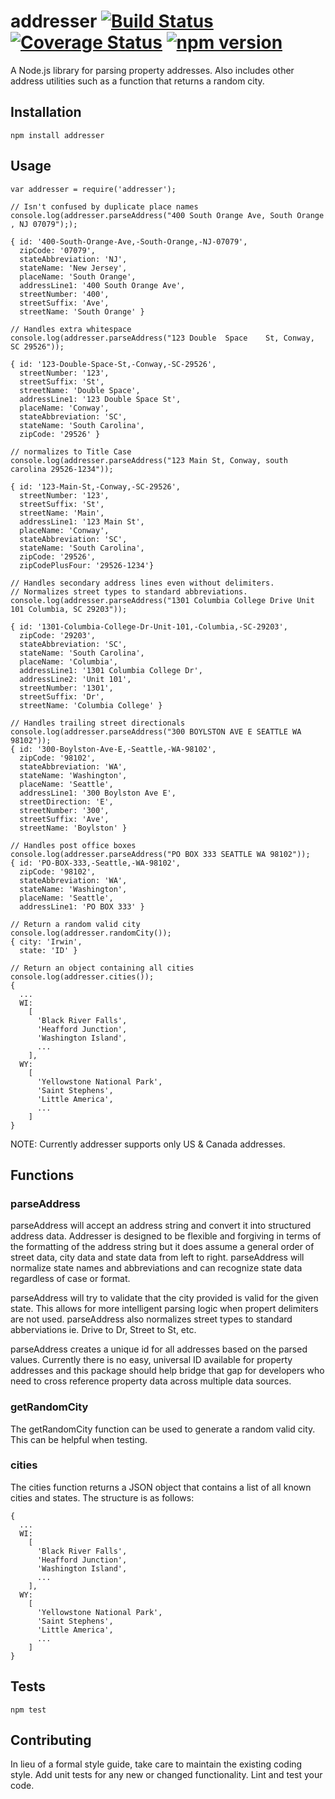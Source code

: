 addresser [![Build Status](https://travis-ci.org/moneals/addresser.svg?branch=master)](https://travis-ci.org/moneals/addresser) [![Coverage Status](https://coveralls.io/repos/github/moneals/addresser/badge.svg?branch=master)](https://coveralls.io/github/moneals/addresser?branch=master) [![npm version](https://badge.fury.io/js/addresser.svg)](https://badge.fury.io/js/addresser)
=========

A Node.js library for parsing property addresses. Also includes other address utilities such as a function that returns a random city.

## Installation

    npm install addresser

## Usage

    var addresser = require('addresser');
    
    // Isn't confused by duplicate place names
    console.log(addresser.parseAddress("400 South Orange Ave, South Orange , NJ 07079"););
    
    { id: '400-South-Orange-Ave,-South-Orange,-NJ-07079',
      zipCode: '07079',
      stateAbbreviation: 'NJ',
      stateName: 'New Jersey',
      placeName: 'South Orange',
      addressLine1: '400 South Orange Ave',
      streetNumber: '400',
      streetSuffix: 'Ave',
      streetName: 'South Orange' }
    
    // Handles extra whitespace
    console.log(addresser.parseAddress("123 Double  Space    St, Conway, SC 29526"));
    
    { id: '123-Double-Space-St,-Conway,-SC-29526',
      streetNumber: '123',
      streetSuffix: 'St',
      streetName: 'Double Space',
      addressLine1: '123 Double Space St',
      placeName: 'Conway',
      stateAbbreviation: 'SC',
      stateName: 'South Carolina',
      zipCode: '29526' }
    
    // normalizes to Title Case  
    console.log(addresser.parseAddress("123 Main St, Conway, south carolina 29526-1234"));
    
    { id: '123-Main-St,-Conway,-SC-29526',
      streetNumber: '123',
      streetSuffix: 'St',
      streetName: 'Main',
      addressLine1: '123 Main St',
      placeName: 'Conway',
      stateAbbreviation: 'SC',
      stateName: 'South Carolina',
      zipCode: '29526',
      zipCodePlusFour: '29526-1234'}
 
    // Handles secondary address lines even without delimiters.
    // Normalizes street types to standard abbreviations.
    console.log(addresser.parseAddress("1301 Columbia College Drive Unit 101 Columbia, SC 29203"));

    { id: '1301-Columbia-College-Dr-Unit-101,-Columbia,-SC-29203',
      zipCode: '29203',
      stateAbbreviation: 'SC',
      stateName: 'South Carolina',
      placeName: 'Columbia',
      addressLine1: '1301 Columbia College Dr',
      addressLine2: 'Unit 101',
      streetNumber: '1301',
      streetSuffix: 'Dr',
      streetName: 'Columbia College' }       
    
    // Handles trailing street directionals  
    console.log(addresser.parseAddress("300 BOYLSTON AVE E SEATTLE WA 98102"));
    { id: '300-Boylston-Ave-E,-Seattle,-WA-98102',
      zipCode: '98102',
      stateAbbreviation: 'WA',
      stateName: 'Washington',
      placeName: 'Seattle',
      addressLine1: '300 Boylston Ave E',
      streetDirection: 'E',
      streetNumber: '300',
      streetSuffix: 'Ave',
      streetName: 'Boylston' }

    // Handles post office boxes 
    console.log(addresser.parseAddress("PO BOX 333 SEATTLE WA 98102"));
    { id: 'PO-BOX-333,-Seattle,-WA-98102',
      zipCode: '98102',
      stateAbbreviation: 'WA',
      stateName: 'Washington',
      placeName: 'Seattle',
      addressLine1: 'PO BOX 333' }

    // Return a random valid city 
    console.log(addresser.randomCity());
    { city: 'Irwin',
      state: 'ID' }

    // Return an object containing all cities
    console.log(addresser.cities());
    { 
      ...
      WI:
        [ 
          'Black River Falls',
          'Heafford Junction',
          'Washington Island',
          ...
        ],
      WY:
        [ 
          'Yellowstone National Park',
          'Saint Stephens',
          'Little America',
          ...
        ]
    } 

NOTE: Currently addresser supports only US & Canada addresses.  

## Functions

### parseAddress

parseAddress will accept an address string and convert it into structured address 
data. Addresser is designed to be flexible and forgiving in terms of the 
formatting of the address string but it does assume a general order of street 
data, city data and state data from left to right. parseAddress will normalize
state names and abbreviations and can recognize state data regardless of case or format.

parseAddress will try to validate that the city provided is valid for the given state.
This allows for more intelligent parsing logic when propert delimiters are not used. 
parseAddress also normalizes street types to standard abberviations ie. Drive to Dr, Street to St, etc.

parseAddress creates a unique id for all addresses based on the parsed
values. Currently there is no easy, universal ID available for property
addresses and this package should help bridge that gap for developers who 
need to cross reference property data across multiple data sources.

### getRandomCity

The getRandomCity function can be used to generate a random valid city. This can be helpful
when testing.

### cities

The cities function returns a JSON object that contains a list of all known cities and states. The structure is as follows:
    
    { 
      ...
      WI:
        [ 
          'Black River Falls',
          'Heafford Junction',
          'Washington Island',
          ...
        ],
      WY:
        [ 
          'Yellowstone National Park',
          'Saint Stephens',
          'Little America',
          ...
        ]
    }
    
## Tests

  `npm test`

## Contributing

In lieu of a formal style guide, take care to maintain the existing coding 
style. Add unit tests for any new or changed functionality. Lint and test 
your code.